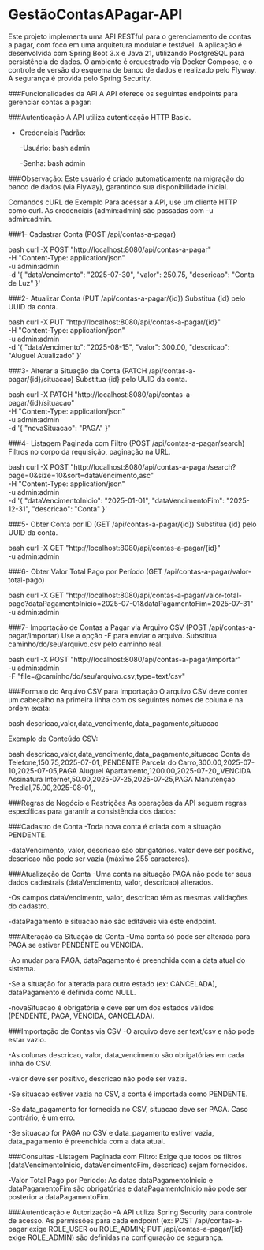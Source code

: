 # GestãoContasAPagar-API
Este projeto implementa uma API RESTful para o gerenciamento de contas a pagar, com foco em uma arquitetura modular e testável. A aplicação é desenvolvida com Spring Boot 3.x e Java 21, utilizando PostgreSQL para persistência de dados. O ambiente é orquestrado via Docker Compose, e o controle de versão do esquema de banco de dados é realizado pelo Flyway. A segurança é provida pelo Spring Security.

###Funcionalidades da API
A API oferece os seguintes endpoints para gerenciar contas a pagar:

###Autenticação
A API utiliza autenticação HTTP Basic.

- Credenciais Padrão:

  -Usuário:
  bash
  admin

  -Senha:
  bash
  admin

###Observação: Este usuário é criado automaticamente na migração do banco de dados (via Flyway), garantindo sua disponibilidade inicial.

Comandos cURL de Exemplo
Para acessar a API, use um cliente HTTP como curl. As credenciais (admin:admin) são passadas com -u admin:admin.

###1- Cadastrar Conta (POST /api/contas-a-pagar)

bash
curl -X POST "http://localhost:8080/api/contas-a-pagar" \
-H "Content-Type: application/json" \
-u admin:admin \
-d '{
  "dataVencimento": "2025-07-30",
  "valor": 250.75,
  "descricao": "Conta de Luz"
}'

###2- Atualizar Conta (PUT /api/contas-a-pagar/{id})
Substitua {id} pelo UUID da conta.

bash
curl -X PUT "http://localhost:8080/api/contas-a-pagar/{id}" \
-H "Content-Type: application/json" \
-u admin:admin \
-d '{
  "dataVencimento": "2025-08-15",
  "valor": 300.00,
  "descricao": "Aluguel Atualizado"
}'

###3- Alterar a Situação da Conta (PATCH /api/contas-a-pagar/{id}/situacao)
Substitua {id} pelo UUID da conta.

bash
curl -X PATCH "http://localhost:8080/api/contas-a-pagar/{id}/situacao" \
-H "Content-Type: application/json" \
-u admin:admin \
-d '{
  "novaSituacao": "PAGA"
}'

###4- Listagem Paginada com Filtro (POST /api/contas-a-pagar/search)
Filtros no corpo da requisição, paginação na URL.

bash
curl -X POST "http://localhost:8080/api/contas-a-pagar/search?page=0&size=10&sort=dataVencimento,asc" \
-H "Content-Type: application/json" \
-u admin:admin \
-d '{
  "dataVencimentoInicio": "2025-01-01",
  "dataVencimentoFim": "2025-12-31",
  "descricao": "Conta"
}'

###5- Obter Conta por ID (GET /api/contas-a-pagar/{id})
Substitua {id} pelo UUID da conta.

bash
curl -X GET "http://localhost:8080/api/contas-a-pagar/{id}" \
-u admin:admin

###6- Obter Valor Total Pago por Período (GET /api/contas-a-pagar/valor-total-pago)

bash
curl -X GET "http://localhost:8080/api/contas-a-pagar/valor-total-pago?dataPagamentoInicio=2025-07-01&dataPagamentoFim=2025-07-31" \
-u admin:admin

###7- Importação de Contas a Pagar via Arquivo CSV (POST /api/contas-a-pagar/importar)
Use a opção -F para enviar o arquivo. Substitua caminho/do/seu/arquivo.csv pelo caminho real.

bash
curl -X POST "http://localhost:8080/api/contas-a-pagar/importar" \
-u admin:admin \
-F "file=@caminho/do/seu/arquivo.csv;type=text/csv"

###Formato do Arquivo CSV para Importação
O arquivo CSV deve conter um cabeçalho na primeira linha com os seguintes nomes de coluna e na ordem exata:

bash
descricao,valor,data_vencimento,data_pagamento,situacao

Exemplo de Conteúdo CSV:

bash
descricao,valor,data_vencimento,data_pagamento,situacao
Conta de Telefone,150.75,2025-07-01,,PENDENTE
Parcela do Carro,300.00,2025-07-10,2025-07-05,PAGA
Aluguel Apartamento,1200.00,2025-07-20,,VENCIDA
Assinatura Internet,50.00,2025-07-25,2025-07-25,PAGA
Manutenção Predial,75.00,2025-08-01,,

###Regras de Negócio e Restrições
As operações da API seguem regras específicas para garantir a consistência dos dados:

###Cadastro de Conta
-Toda nova conta é criada com a situação PENDENTE.

-dataVencimento, valor, descricao são obrigatórios. valor deve ser positivo, descricao não pode ser vazia (máximo 255 caracteres).

###Atualização de Conta
-Uma conta na situação PAGA não pode ter seus dados cadastrais (dataVencimento, valor, descricao) alterados.

-Os campos dataVencimento, valor, descricao têm as mesmas validações do cadastro.

-dataPagamento e situacao não são editáveis via este endpoint.

###Alteração da Situação da Conta
-Uma conta só pode ser alterada para PAGA se estiver PENDENTE ou VENCIDA.

-Ao mudar para PAGA, dataPagamento é preenchida com a data atual do sistema.

-Se a situação for alterada para outro estado (ex: CANCELADA), dataPagamento é definida como NULL.

-novaSituacao é obrigatória e deve ser um dos estados válidos (PENDENTE, PAGA, VENCIDA, CANCELADA).

###Importação de Contas via CSV
-O arquivo deve ser text/csv e não pode estar vazio.

-As colunas descricao, valor, data_vencimento são obrigatórias em cada linha do CSV.

-valor deve ser positivo, descricao não pode ser vazia.

-Se situacao estiver vazia no CSV, a conta é importada como PENDENTE.

-Se data_pagamento for fornecida no CSV, situacao deve ser PAGA. Caso contrário, é um erro.

-Se situacao for PAGA no CSV e data_pagamento estiver vazia, data_pagamento é preenchida com a data atual.

###Consultas
-Listagem Paginada com Filtro: Exige que todos os filtros (dataVencimentoInicio, dataVencimentoFim, descricao) sejam fornecidos.

-Valor Total Pago por Período: As datas dataPagamentoInicio e dataPagamentoFim são obrigatórias e dataPagamentoInicio não pode ser posterior a dataPagamentoFim.

###Autenticação e Autorização
-A API utiliza Spring Security para controle de acesso. As permissões para cada endpoint (ex: POST /api/contas-a-pagar exige ROLE_USER ou ROLE_ADMIN; PUT /api/contas-a-pagar/{id} exige ROLE_ADMIN) são definidas na configuração de segurança.
